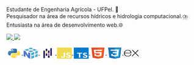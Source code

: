 Estudante de Engenharia Agrícola - UFPel. 🌿<br>
Pesquisador na área de recursos hídricos e hidrologia computacional.⛈️<br>
Entusiasta na área de desenvolvimento web.🌐<br>

 <div>
  <a href="https://github.com/kkcortez-nscmnt">
  <img height="180em" src="https://github-readme-stats.vercel.app/api?username=kkcortez-nscmnt&show_icons=true&theme=dracula&include_all_commits=true&count_private=true"/>
  <img height="180em" src="https://github-readme-stats.vercel.app/api/top-langs/?username=kkcortez-nscmnt&layout=compact&langs_count=7&theme=dracula"/>
</div>
  
  <div style="display: inline_block"><br>
  <img align="center" alt="jamil-Python" height="30" width="40" src="https://raw.githubusercontent.com/devicons/devicon/master/icons/python/python-original.svg">
  <img align="center" alt="jamil-Python" height="30" width="40" src="https://raw.githubusercontent.com/devicons/devicon/master/icons/numpy/numpy-original.svg">
  <img align="center" alt="jamil-Python" height="30" width="40" src="https://raw.githubusercontent.com/devicons/devicon/master/icons/pandas/pandas-original.svg">
  <img align="center" alt="jamil-Js" height="30" width="40" src="https://raw.githubusercontent.com/devicons/devicon/master/icons/javascript/javascript-plain.svg">
  <img align="center" alt="jamil-Ts" height="30" width="40" src="https://raw.githubusercontent.com/devicons/devicon/master/icons/typescript/typescript-plain.svg">
  <img align="center" alt="jamil-HTML" height="30" width="40" src="https://raw.githubusercontent.com/devicons/devicon/master/icons/html5/html5-original.svg">
  <img align="center" alt="jamil-CSS" height="30" width="40" src="https://raw.githubusercontent.com/devicons/devicon/master/icons/css3/css3-original.svg">
  <img align="center" alt="jamil-Python" height="30" width="40" src="https://raw.githubusercontent.com/devicons/devicon/master/icons/express/express-original.svg">
  
  
</div>
  
